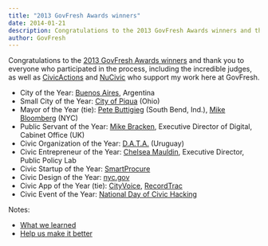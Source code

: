 ```yaml
---
title: "2013 GovFresh Awards winners"
date: 2014-01-21
description: Congratulations to the 2013 GovFresh Awards winners and thank you to everyone who participated in the process, including the incredible judges, as well as CivicActions and NuCivic who support my work here at GovFresh.
author: GovFresh
---
```




Congratulations to the <a href="http://awards.govfresh.com/2013-govfresh-awards/">2013 GovFresh Awards winners</a> and thank you to everyone who participated in the process, including the incredible judges, as well as <a href="http://civicactions.com">CivicActions</a> and <a href="http://nucivic.com">NuCivic</a> who support my work here at GovFresh.

<!--more-->

<ul>
	<li>City of the Year: <a href="http://www.buenosaires.gob.ar/">Buenos Aires</a>, Argentina</li>
	<li>Small City of the Year: <a href="http://www.piquaoh.org/">City of Piqua</a> (Ohio)</li>
	<li>Mayor of the Year (tie): <a href="http://www.ci.south-bend.in.us/government/department/mayor-pete-buttigieg">Pete Buttigieg</a> (South Bend, Ind.), <a href="http://www.mikebloomberg.com/">Mike Bloomberg</a> (NYC)</li>
	<li>Public Servant of the Year: <a href="http://mikebracken.com/">Mike Bracken</a>, Executive Director of Digital, Cabinet Office (UK)</li>
	<li>Civic Organization of the Year: <a href="http://www.datauy.org/">D.A.T.A.</a> (Uruguay)</li>
	<li>Civic Entrepreneur of the Year: <a href="http://www.linkedin.com/in/chelseamauldin">Chelsea Mauldin</a>, Executive Director, Public Policy Lab</li>
	<li>Civic Startup of the Year: <a href="https://www.smartprocure.us/">SmartProcure</a></li>
	<li>Civic Design of the Year: <a href="http://nyc.gov">nyc.gov</a></li>
	<li>Civic App of the Year (tie): <a href="http://www.cityvoiceapp.com/">CityVoice</a>, <a href="http://www.codeforamerica.org/?cfa_app=recordtrac">RecordTrac</a></li>
	<li>Civic Event of the Year: <a href="http://hackforchange.org/">National Day of Civic Hacking</a></li>
</ul>

Notes:

<ul>
	<li><a href="http://govfresh.com/2014/01/learned-govfresh-awards/">What we learned</a></li>
	<li><a href="http://govfresh.uservoice.com/forums/238042-govfresh-awards">Help us make it better</a></li>
</ul>


